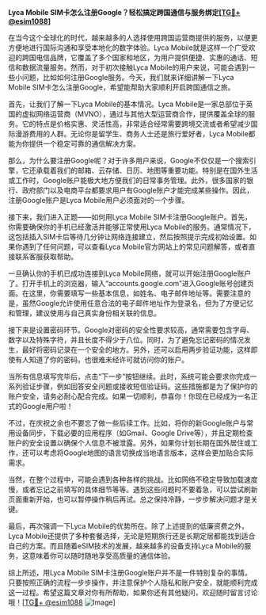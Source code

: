 **Lyca Mobile SIM卡怎么注册Google？轻松搞定跨国通信与服务绑定[[TG💪+ @esim1088](https://t.me/s/esim1088)]**

在当今这个全球化的时代，越来越多的人选择使用跨国运营商提供的服务，以便更方便地进行国际沟通和享受本地化的数字体验。Lyca Mobile就是这样一个广受欢迎的跨国电信品牌，它覆盖了多个国家和地区，为用户提供便捷、实惠的通话、短信和数据流量服务。然而，对于初次接触Lyca Mobile的用户来说，可能会遇到一些小问题，比如如何注册Google服务。今天，我们就来详细讲解一下Lyca Mobile SIM卡怎么注册Google，希望能帮助大家顺利开启跨国通信之旅。

首先，让我们了解一下Lyca Mobile的基本情况。Lyca Mobile是一家总部位于英国的虚拟网络运营商（MVNO），通过与其他大型运营商合作，提供覆盖全球的服务。它的特点是价格实惠、灵活性高，非常适合经常需要跨境交流或者希望减少国际漫游费用的人群。无论你是留学生、商务人士还是旅行爱好者，Lyca Mobile都能为你提供一个稳定可靠的通信解决方案。

那么，为什么要注册Google呢？对于许多用户来说，Google不仅仅是一个搜索引擎，它还承载着我们的邮箱、云存储、日历、地图等重要功能。特别是在国外生活或工作时，Google账户能极大地方便我们的日常事务管理。此外，很多国家的银行、政府部门以及电商平台都要求用户有Google账户才能完成某些操作。因此，注册Google账户是Lyca Mobile用户必须面对的一个步骤。

接下来，我们进入正题——如何用Lyca Mobile SIM卡注册Google账户。首先，你需要确保你的手机已经激活并能够正常使用Lyca Mobile的服务。通常情况下，这包括插入SIM卡后等待几分钟让网络连接建立，然后按照提示完成初始设置。如果你遇到了任何问题，可以查看Lyca Mobile官方网站上的常见问题解答，或者直接联系客服获取帮助。

一旦确认你的手机已成功连接到Lyca Mobile网络，就可以开始注册Google账户了。打开手机上的浏览器，输入“accounts.google.com”进入Google账号创建页面。在这里，你需要填写一些基本信息，如姓名、电子邮件地址等。需要注意的是，虽然Google允许使用任意合法的电子邮件地址作为登录名，但为了方便记忆和管理，建议使用与自己真实身份相关联的信息。

接下来是设置密码环节。Google对密码的安全性要求较高，通常需要包含字母、数字以及特殊字符，并且长度不得少于八位。同时，为了避免忘记密码的情况发生，最好将密码记录在一个安全的地方。另外，还可以启用两步验证功能，这样即使有人知道了你的密码，也很难未经许可就访问你的账户。

当所有信息填写完毕后，点击“下一步”按钮继续。此时，系统可能会要求你完成一系列验证步骤，例如回答安全问题或接收短信验证码。这些措施都是为了保护你的账户安全，请务必耐心配合完成。如果一切顺利，恭喜你！你现在已经成为一名正式的Google用户啦！

不过，在庆祝之余也不要忘了做一些后续工作。比如，将你的新Google账户与常用设备同步，下载必要的应用程序（如Gmail、Google Drive等），并且定期检查账户的安全设置以确保个人信息不被泄露。另外，如果你计划长期在国外居住或工作，还可以考虑将Google地图的语言切换成当地语言版本，这样会更加贴合实际需求。

当然，在整个过程中，可能会遇到各种各样的挑战。比如网络不稳定导致加载速度慢，或者忘记之前填写的具体细节等等。遇到这些问题时不要着急，可以尝试刷新页面重新开始，也可以暂停操作稍后再试。总之保持冷静，一步步解决问题才是关键。

最后，再次强调一下Lyca Mobile的优势所在。除了上述提到的低廉资费之外，Lyca Mobile还提供了多种套餐选择，无论是短期旅行还是长期定居都能找到适合自己的方案。而且随着eSIM技术的发展，越来越多的设备支持Lyca Mobile的服务，这意味着你可以随时随地享受高质量的通信体验。

综上所述，用Lyca Mobile SIM卡注册Google账户并不是一件特别复杂的事情。只要按照正确的流程一步步操作，并注意保护个人隐私和账户安全，就能顺利完成这一过程。希望这篇文章对你有所帮助，如果你还有其他疑问，欢迎随时留言讨论哦！[[TG💪+ @esim1088](https://t.me/s/esim1088) ![Image](https://i.postimg.cc/4NQfJmqS/Snipaste-2025-05-13-00-14-12.png)]
